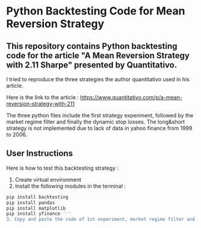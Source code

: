 # Python Backtesting Code for Mean Reversion Strategy

## This repository contains Python backtesting code for the article "A Mean Reversion Strategy with 2.11 Sharpe" presented by Quantitativo. 

I tried to reproduce the three strategies the author quantitativo used in his article. 

Here is the link to the article : https://www.quantitativo.com/p/a-mean-reversion-strategy-with-211

The three python files include the first strategy experiment, followed by the market regime filter and finally the dynamic stop losses. The long&short strategy is not implemented due to lack of data in yahoo finance from 1999 to 2006.


## User Instructions
Here is how to test this backtesting strategy : 
1. Create virtual environment
2. Install the following modules in the terminal : 
```bash
pip install backtesting
pip install pandas
pip install matplotlib
pip install yfinance '''
3. Copy and paste the code of 1st experiment, merket regime filter and dynamic stop losses strategy 
